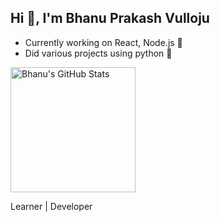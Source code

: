 ## Hi 👋, I'm Bhanu Prakash Vulloju 

- Currently working on React, Node.js :rocket:
- Did various projects using python 🏁 

<!-- <h2>my second heading ... </h2> -->
  <img height="200" alt="Bhanu's GitHub Stats" src="https://github-readme-stats.vercel.app/api?username=bhanuvulloju"  style="max-width: 100%;">


<p>Learner | Developer</p>

